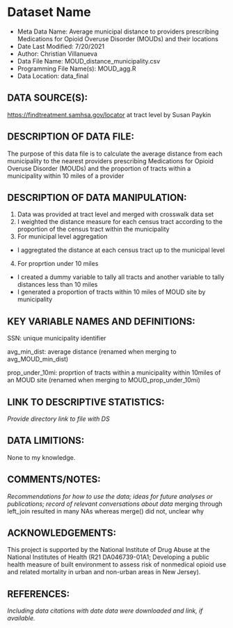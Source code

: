 
# Dataset Name # 

- Meta Data Name: Average municipal distance to providers prescribing Medications for Opioid Overuse Disorder (MOUDs) and their locations
- Date Last Modified: 7/20/2021
- Author: Christian Villanueva
- Data File Name: MOUD_distance_municipality.csv
- Programming File Name(s): MOUD_agg.R
- Data Location: data_final

## DATA SOURCE(S):
https://findtreatment.samhsa.gov/locator at tract level by Susan Paykin

## DESCRIPTION OF DATA FILE: 
The purpose of this data file is to calculate the average distance from each municipality to the nearest providers prescribing Medications for Opioid Overuse Disorder (MOUDs) and the proportion of tracts within a municipality within 10 miles of a provider

## DESCRIPTION OF DATA MANIPULATION:
1) Data was provided at tract level and merged with crosswalk data set
2) I weighted the distance measure for each census tract according to the proportion of the census tract within the municipality
3) For municipal level aggregation 
 - I aggregtated the distance at each census tract up to the municipal level
4) For proprtion under 10 miles
 - I created a dummy variable to tally all tracts and another variable to tally distances less than 10 miles
 - I generated a proportion of tracts within 10 miles of MOUD site by municipality

## KEY VARIABLE NAMES AND DEFINITIONS:
SSN: unique municipality identifier 

avg_min_dist: average distance (renamed when merging to avg_MOUD_min_dist)

prop_under_10mi: proprtion of tracts within a municipality within 10miles of an MOUD site (renamed when merging to MOUD_prop_under_10mi)

## LINK TO DESCRIPTIVE STATISTICS:
*Provide directory link to file with DS*

## DATA LIMITIONS:
None to my knowledge.

## COMMENTS/NOTES:  
*Recommendations for how to use the data; ideas for future analyses or publications; record of relevant conversations about data* 
merging through left_join resulted in many NAs whereas merge() did not, unclear why

## ACKNOWLEDGEMENTS:  
This project is supported by the National Institute of Drug Abuse at the National Institutes of Health (R21 DA046739-01A1; Developing a public health measure of built environment to assess risk of nonmedical opioid use and related mortality in urban and non-urban areas in New Jersey). 

## REFERENCES:
*Including data citations with date data were downloaded and link, if available.*

